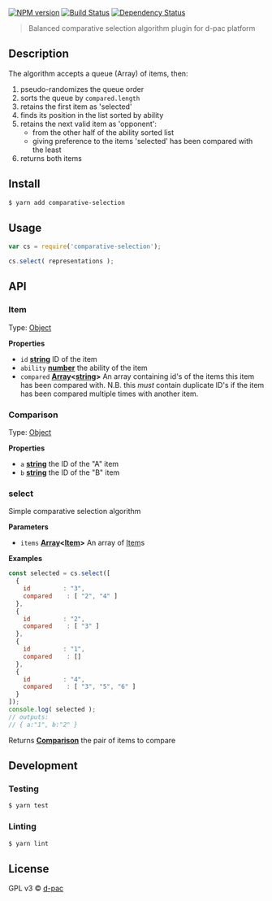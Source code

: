  [![NPM version][npm-image]][npm-url] [![Build Status][travis-image]][travis-url] [![Dependency Status][daviddm-url]][daviddm-image]

> Balanced comparative selection algorithm plugin for d-pac platform

## Description

The algorithm accepts a queue (Array) of items, then:

1.  pseudo-randomizes the queue order
2.  sorts the queue by `compared.length`
3.  retains the first item as 'selected'
4.  finds its position in the list sorted by ability
5.  retains the next valid item as 'opponent':
    -   from the other half of the ability sorted list
    -   giving preference to the items 'selected' has been compared with the least
6.  returns both items

## Install

```sh
$ yarn add comparative-selection
```

## Usage

```js
var cs = require('comparative-selection');

cs.select( representations );
```

## API

<!-- Generated by documentation.js. Update this documentation by updating the source code. -->

### Item

Type: [Object](https://developer.mozilla.org/en-US/docs/Web/JavaScript/Reference/Global_Objects/Object)

**Properties**

-   `id` **[string](https://developer.mozilla.org/en-US/docs/Web/JavaScript/Reference/Global_Objects/String)** ID of the item
-   `ability` **[number](https://developer.mozilla.org/en-US/docs/Web/JavaScript/Reference/Global_Objects/Number)** the ability of the item
-   `compared` **[Array](https://developer.mozilla.org/en-US/docs/Web/JavaScript/Reference/Global_Objects/Array)&lt;[string](https://developer.mozilla.org/en-US/docs/Web/JavaScript/Reference/Global_Objects/String)>** An array containing id's of the items this item has been compared with.
    N.B. this _must_ contain duplicate ID's if the item has been compared multiple times with another item.

### Comparison

Type: [Object](https://developer.mozilla.org/en-US/docs/Web/JavaScript/Reference/Global_Objects/Object)

**Properties**

-   `a` **[string](https://developer.mozilla.org/en-US/docs/Web/JavaScript/Reference/Global_Objects/String)** the ID of the "A" item
-   `b` **[string](https://developer.mozilla.org/en-US/docs/Web/JavaScript/Reference/Global_Objects/String)** the ID of the "B" item

### select

Simple comparative selection algorithm

**Parameters**

-   `items` **[Array](https://developer.mozilla.org/en-US/docs/Web/JavaScript/Reference/Global_Objects/Array)&lt;[Item](#item)>** An array of [Item](#item)s

**Examples**

```javascript
const selected = cs.select([
  {
    id         : "3",
    compared    : [ "2", "4" ]
  },
  {
    id         : "2",
    compared    : [ "3" ]
  },
  {
    id         : "1",
    compared    : []
  },
  {
    id         : "4",
    compared    : [ "3", "5", "6" ]
  }
]);
console.log( selected );
// outputs:
// { a:"1", b:"2" }
```

Returns **[Comparison](#comparison)** the pair of items to compare

## Development

### Testing

```sh
$ yarn test
```

### Linting

```sh
$ yarn lint
```

## License

GPL v3 © [d-pac](http://www.d-pac.be)

[npm-url]: https://npmjs.org/package/comparative-selection

[npm-image]: https://badge.fury.io/js/comparative-selection.svg

[travis-url]: https://travis-ci.org/d-pac/comparative-selection

[travis-image]: https://travis-ci.org/d-pac/comparative-selection.svg?branch=master

[daviddm-url]: https://david-dm.org/d-pac/comparative-selection.svg?theme=shields.io

[daviddm-image]: https://david-dm.org/d-pac/comparative-selection
